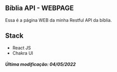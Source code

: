 ## Bíblia API - WEBPAGE


Essa é a página WEB da minha Restful API da bíblia.

## Stack
- React JS
- Chakra UI

##### Última modificação: 04/05/2022